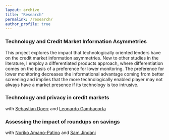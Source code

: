 ```yaml
---
layout: archive
title: "Research"
permalink: /research/
author_profile: true
---
```



### Technology and Credit Market Information Asymmetries

This project explores the impact that technologically oriented lenders have on the credit market information asymmetries. New to other studies in the literature, I employ a differentiated products approach, where differentiation comes on the basis of a preference for lower monitoring. The preference for lower monitoring decreases the informational advantage coming from better screening and implies that the more technologically enabled player may not always have a market presence if its technology is too intrusive.


### Technology and privacy in credit markets
with [Sebastian Doerr](https://sites.google.com/view/sdoerr/home) and [Leonardo Gambacorta](https://www.bis.org/author/leonardo_gambacorta.htm)

### Assessing the impact of roundups on savings
with [Noriko Amano-Patino](https://sites.google.com/view/noriko-amanopatino/home) and [Sam Jindani](https://samjindani.com/)

